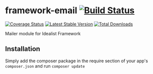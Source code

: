 framework-email [![Build Status](https://travis-ci.org/idealistsoft/framework-email.png?branch=master)](https://travis-ci.org/idealistsoft/framework-email)
===============

[![Coverage Status](https://coveralls.io/repos/idealistsoft/framework-email/badge.png)](https://coveralls.io/r/idealistsoft/framework-email)
[![Latest Stable Version](https://poser.pugx.org/idealistsoft/framework-email/v/stable.png)](https://packagist.org/packages/idealistsoft/framework-email)
[![Total Downloads](https://poser.pugx.org/idealistsoft/framework-email/downloads.png)](https://packagist.org/packages/idealistsoft/framework-email)

Mailer module for Idealist Framework

## Installation

Simply add the composer package in the require section of your app's `composer.json` and run `composer update`